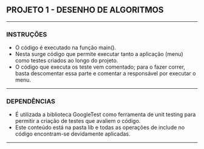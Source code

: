 ## PROJETO 1 - DESENHO DE ALGORITMOS

------

### INSTRUÇÕES

- O código é executado na função main().
- Nesta surge código que permite executar tanto a aplicação (menu) como testes criados ao longo do projeto.
- O código que executa os teste vem comentado; para o fazer correr, basta descomentar essa parte e comentar a responsável por executar o menu.

------

### DEPENDÊNCIAS

- É utilizada a biblioteca GoogleTest como ferramenta de unit testing para permitir a criação de testes que avaliem o código.
- Este conteúdo está na pasta lib e todas as operações de include no código encontram-se devidamente aplicadas.

------